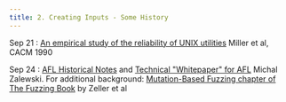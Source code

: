 ```yaml
---
title: 2. Creating Inputs - Some History
---
```


Sep 21
: [An empirical study of the reliability of UNIX utilities](https://ftp.cs.wisc.edu/paradyn/technical_papers/fuzz.pdf) Miller et al, CACM 1990

Sep 24
: [AFL Historical Notes](https://lcamtuf.coredump.cx/afl/historical_notes.txt) and [Technical "Whitepaper" for AFL](https://lcamtuf.coredump.cx/afl/technical_details.txt) Michal Zalewski. For additional background: [Mutation-Based Fuzzing chapter of The Fuzzing Book](https://www.fuzzingbook.org/html/MutationFuzzer.html) by Zeller et al
